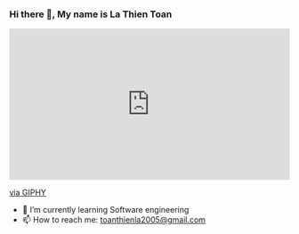 ### Hi there 👋, My name is La Thien Toan
<div style="width:100%;height:0;padding-bottom:54%;position:relative;"><iframe src="https://giphy.com/embed/1C8bHHJturSx2" width="100%" height="100%" style="position:absolute" frameBorder="0" class="giphy-embed" allowFullScreen></iframe></div><p><a href="https://giphy.com/gifs/the-it-crowd-chris-odowd-1C8bHHJturSx2">via GIPHY</a></p>


- 🌱 I’m currently learning Software engineering 
- 📫 How to reach me: toanthienla2005@gmail.com 




